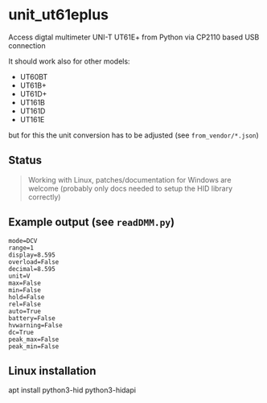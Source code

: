# unit_ut61eplus
Access digtal multimeter UNI-T UT61E+ from Python via CP2110 based USB connection

It should work also for other models: 

* UT60BT
* UT61B+
* UT61D+
* UT161B
* UT161D
* UT161E

but for this the unit conversion has to be adjusted (see `from_vendor/*.json`)

## Status
> Working with Linux, patches/documentation for Windows are welcome (probably only docs needed to setup the HID library correctly)


## Example output (see `readDMM.py`)
```
mode=DCV
range=1
display=8.595
overload=False
decimal=8.595
unit=V
max=False
min=False
hold=False
rel=False
auto=True
battery=False
hvwarning=False
dc=True
peak_max=False
peak_min=False
```

## Linux installation

apt install python3-hid python3-hidapi
